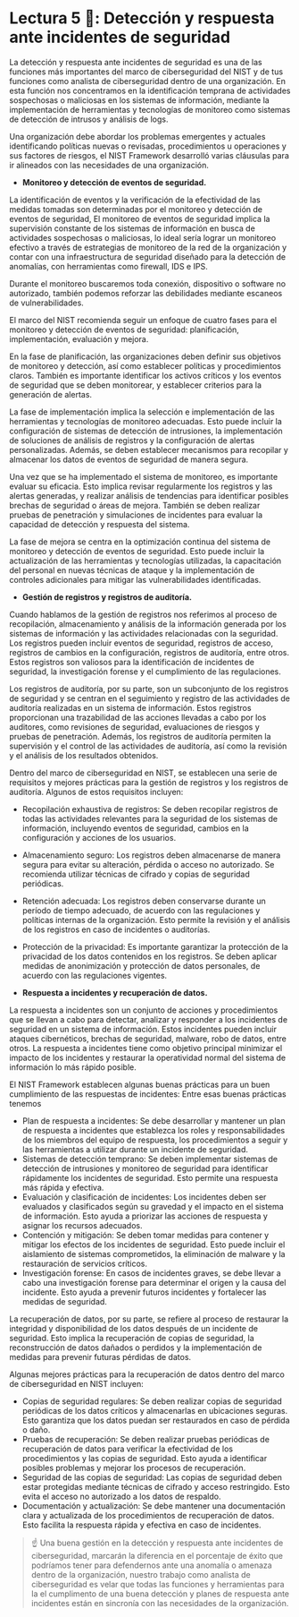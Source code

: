# Lectura 5 📕: Detección y respuesta ante incidentes de seguridad

La detección y respuesta ante incidentes de seguridad es una de las funciones más importantes del marco de ciberseguridad del NIST y de tus funciones como analista de ciberseguridad dentro de una organización. En esta función nos concentramos en la identificación temprana de actividades sospechosas o maliciosas en los sistemas de información, mediante la implementación de herramientas y tecnologías de monitoreo como sistemas de detección de intrusos y análisis de logs.

Una organización debe abordar los problemas emergentes y actuales identificando políticas nuevas o revisadas, procedimientos u operaciones y sus factores de riesgos, el NIST Framework desarrolló varias cláusulas para ir alineados con las necesidades de una organización.

- **Monitoreo y detección de eventos de seguridad.**

La identificación de eventos y la verificación de la efectividad de las medidas tomadas son determinadas por el monitoreo y detección de eventos de seguridad, El monitoreo de eventos de seguridad implica la supervisión constante de los sistemas de información en busca de actividades sospechosas o maliciosas, lo ideal sería lograr un monitoreo efectivo a través de estrategias de monitoreo de la red de la organización y contar con una infraestructura de seguridad diseñado para la detección de anomalías, con herramientas como firewall, IDS e IPS.

Durante el monitoreo buscaremos toda conexión, dispositivo o software no autorizado, también podemos reforzar las debilidades mediante escaneos de vulnerabilidades.

El marco del NIST recomienda seguir un enfoque de cuatro fases para el monitoreo y detección de eventos de seguridad: planificación, implementación, evaluación y mejora.

En la fase de planificación, las organizaciones deben definir sus objetivos de monitoreo y detección, así como establecer políticas y procedimientos claros. También es importante identificar los activos críticos y los eventos de seguridad que se deben monitorear, y establecer criterios para la generación de alertas.

La fase de implementación implica la selección e implementación de las herramientas y tecnologías de monitoreo adecuadas. Esto puede incluir la configuración de sistemas de detección de intrusiones, la implementación de soluciones de análisis de registros y la configuración de alertas personalizadas. Además, se deben establecer mecanismos para recopilar y almacenar los datos de eventos de seguridad de manera segura.

Una vez que se ha implementado el sistema de monitoreo, es importante evaluar su eficacia. Esto implica revisar regularmente los registros y las alertas generadas, y realizar análisis de tendencias para identificar posibles brechas de seguridad o áreas de mejora. También se deben realizar pruebas de penetración y simulaciones de incidentes para evaluar la capacidad de detección y respuesta del sistema.

La fase de mejora se centra en la optimización continua del sistema de monitoreo y detección de eventos de seguridad. Esto puede incluir la actualización de las herramientas y tecnologías utilizadas, la capacitación del personal en nuevas técnicas de ataque y la implementación de controles adicionales para mitigar las vulnerabilidades identificadas.

- **Gestión de registros y registros de auditoría.**

Cuando hablamos de la gestión de registros nos referimos al proceso de recopilación, almacenamiento y análisis de la información generada por los sistemas de información y las actividades relacionadas con la seguridad. Los registros pueden incluir eventos de seguridad, registros de acceso, registros de cambios en la configuración, registros de auditoría, entre otros. Estos registros son valiosos para la identificación de incidentes de seguridad, la investigación forense y el cumplimiento de las regulaciones.

Los registros de auditoría, por su parte, son un subconjunto de los registros de seguridad y se centran en el seguimiento y registro de las actividades de auditoría realizadas en un sistema de información. Estos registros proporcionan una trazabilidad de las acciones llevadas a cabo por los auditores, como revisiones de seguridad, evaluaciones de riesgos y pruebas de penetración. Además, los registros de auditoría permiten la supervisión y el control de las actividades de auditoría, así como la revisión y el análisis de los resultados obtenidos.

Dentro del marco de ciberseguridad en NIST, se establecen una serie de requisitos y mejores prácticas para la gestión de registros y los registros de auditoría. Algunos de estos requisitos incluyen:

- Recopilación exhaustiva de registros: Se deben recopilar registros de todas las actividades relevantes para la seguridad de los sistemas de información, incluyendo eventos de seguridad, cambios en la configuración y acciones de los usuarios.
- Almacenamiento seguro: Los registros deben almacenarse de manera segura para evitar su alteración, pérdida o acceso no autorizado. Se recomienda utilizar técnicas de cifrado y copias de seguridad periódicas.
- Retención adecuada: Los registros deben conservarse durante un período de tiempo adecuado, de acuerdo con las regulaciones y políticas internas de la organización. Esto permite la revisión y el análisis de los registros en caso de incidentes o auditorías.
- Protección de la privacidad: Es importante garantizar la protección de la privacidad de los datos contenidos en los registros. Se deben aplicar medidas de anonimización y protección de datos personales, de acuerdo con las regulaciones vigentes.

- **Respuesta a incidentes y recuperación de datos.**

La respuesta a incidentes son un conjunto de acciones y procedimientos que se llevan a cabo para detectar, analizar y responder a los incidentes de seguridad en un sistema de información. Estos incidentes pueden incluir ataques cibernéticos, brechas de seguridad, malware, robo de datos, entre otros. La respuesta a incidentes tiene como objetivo principal minimizar el impacto de los incidentes y restaurar la operatividad normal del sistema de información lo más rápido posible.

El NIST Framework establecen algunas buenas prácticas para un buen cumplimiento de las respuestas de incidentes: Entre esas buenas prácticas tenemos

- Plan de respuesta a incidentes: Se debe desarrollar y mantener un plan de respuesta a incidentes que establezca los roles y responsabilidades de los miembros del equipo de respuesta, los procedimientos a seguir y las herramientas a utilizar durante un incidente de seguridad.
- Sistemas de detección temprano: Se deben implementar sistemas de detección de intrusiones y monitoreo de seguridad para identificar rápidamente los incidentes de seguridad. Esto permite una respuesta más rápida y efectiva.
- Evaluación y clasificación de incidentes: Los incidentes deben ser evaluados y clasificados según su gravedad y el impacto en el sistema de información. Esto ayuda a priorizar las acciones de respuesta y asignar los recursos adecuados.
- Contención y mitigación: Se deben tomar medidas para contener y mitigar los efectos de los incidentes de seguridad. Esto puede incluir el aislamiento de sistemas comprometidos, la eliminación de malware y la restauración de servicios críticos.
- Investigación forense: En casos de incidentes graves, se debe llevar a cabo una investigación forense para determinar el origen y la causa del incidente. Esto ayuda a prevenir futuros incidentes y fortalecer las medidas de seguridad.

La recuperación de datos, por su parte, se refiere al proceso de restaurar la integridad y disponibilidad de los datos después de un incidente de seguridad. Esto implica la recuperación de copias de seguridad, la reconstrucción de datos dañados o perdidos y la implementación de medidas para prevenir futuras pérdidas de datos.

Algunas mejores prácticas para la recuperación de datos dentro del marco de ciberseguridad en NIST incluyen:

- Copias de seguridad regulares: Se deben realizar copias de seguridad periódicas de los datos críticos y almacenarlas en ubicaciones seguras. Esto garantiza que los datos puedan ser restaurados en caso de pérdida o daño.
- Pruebas de recuperación: Se deben realizar pruebas periódicas de recuperación de datos para verificar la efectividad de los procedimientos y las copias de seguridad. Esto ayuda a identificar posibles problemas y mejorar los procesos de recuperación.
- Seguridad de las copias de seguridad: Las copias de seguridad deben estar protegidas mediante técnicas de cifrado y acceso restringido. Esto evita el acceso no autorizado a los datos de respaldo.
- Documentación y actualización: Se debe mantener una documentación clara y actualizada de los procedimientos de recuperación de datos. Esto facilita la respuesta rápida y efectiva en caso de incidentes.

> ☝ Una buena gestión en la detección y respuesta ante incidentes de ciberseguridad, marcarán la diferencia en el porcentaje de éxito que podríamos tener para defendernos ante una anomalía o amenaza dentro de la organización, nuestro trabajo como analista de ciberseguridad es velar que todas las funciones y herramientas para la el cumplimento de una buena detección y planes de respuesta ante incidentes están en sincronía con las necesidades de la organización.
